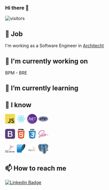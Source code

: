 ### Hi there 👋

<!--
**sinanselvi/sinanselvi** is a ✨ _special_ ✨ repository because its `README.md` (this file) appears on your GitHub profile.



Here are some ideas to get you started:

- 🔭 I’m currently working on ...
- 🌱 I’m currently learning ...
- 👯 I’m looking to collaborate on ...
- 🤔 I’m looking for help with ...
- 💬 Ask me about ...
- 📫 How to reach me: ...
- 😄 Pronouns: ...
- ⚡ Fun fact: ...
-->
![visitors](https://img.shields.io/badge/dynamic/json?color=informational&label=visitor%20count&query=value&url=https%3A%2F%2Fapi.countapi.xyz%2Fhit%2Fsinanselvi.sinanselvi%2Freadme)


## 💼 Job

I'm working as a Software Engineer in [Architecht](https://architecht.com/)

## 🔭 I'm currently working on

BPM - BRE

## 🌱 I’m currently learning



## 🧠 I know

<img src="https://github.com/github/explore/blob/main/topics/javascript/javascript.png" height="32" /> <img src="https://github.com/github/explore/blob/main/topics/react/react.png" height="32" /> <img src="https://github.com/github/explore/blob/main/topics/dotnet/dotnet.png" height="32" /> <img src="https://github.com/github/explore/blob/main/topics/php/php.png" height="32" />

<img src="https://github.com/github/explore/blob/main/topics/bootstrap/bootstrap.png" height="32" /> <img src="https://github.com/github/explore/blob/main/topics/html/html.png" height="32" /> <img src="https://github.com/github/explore/blob/main/topics/css/css.png" height="32" /> <img src="https://github.com/github/explore/blob/main/topics/sass/sass.png" height="32" />

<img src="https://github.com/github/explore/blob/main/topics/sql-server/sql-server.png" height="32" /> <img src="https://github.com/github/explore/blob/main/topics/sqlite/sqlite.png" height="32" /> <img src="https://github.com/github/explore/blob/main/topics/mysql/mysql.png" height="32" /> <img src="https://github.com/github/explore/blob/main/topics/postgresql/postgresql.png" height="32" />

## 📫 How to reach me

[![Linkedin Badge](https://img.shields.io/badge/sinanselvi-follow%20on%20linkedin-blue?style=for-the-badge&logo=linkedin)](https://www.linkedin.com/in/sinanselvi/)



